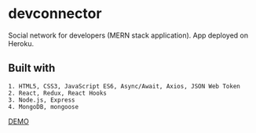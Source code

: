 # devconnector
Social network for developers (MERN stack application). App deployed on Heroku.

## Built with
```
1. HTML5, CSS3, JavaScript ES6, Async/Await, Axios, JSON Web Token
2. React, Redux, React Hooks
3. Node.js, Express
4. MongoDB, mongoose
```

[DEMO](https://glacial-journey-76157.herokuapp.com/)
